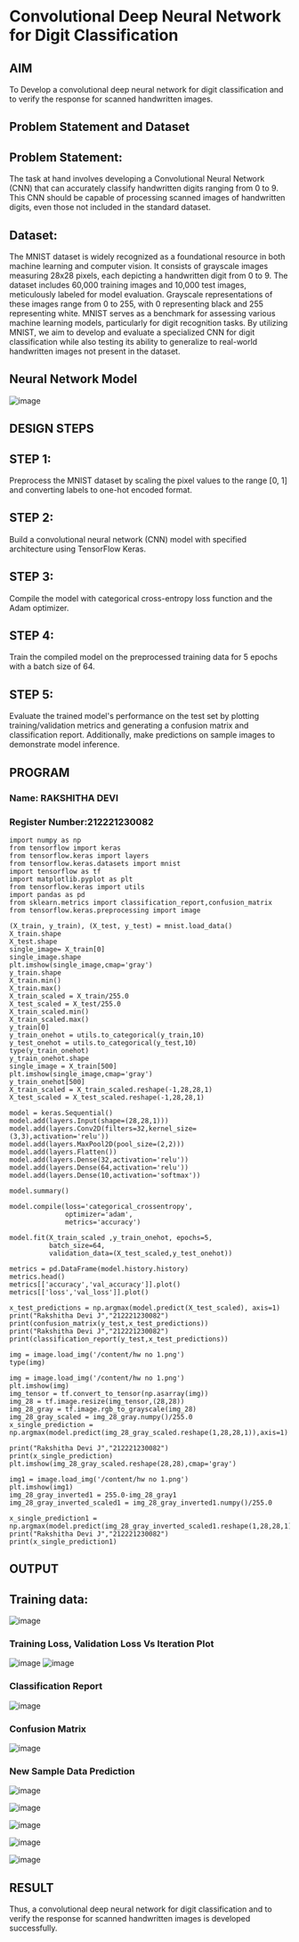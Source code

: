 # Convolutional Deep Neural Network for Digit Classification

## AIM

To Develop a convolutional deep neural network for digit classification and to verify the response for scanned handwritten images.

## Problem Statement and Dataset
## Problem Statement:
The task at hand involves developing a Convolutional Neural Network (CNN) that can accurately classify handwritten digits ranging from 0 to 9. This CNN should be capable of processing scanned images of handwritten digits, even those not included in the standard dataset.

## Dataset:
The MNIST dataset is widely recognized as a foundational resource in both machine learning and computer vision. It consists of grayscale images measuring 28x28 pixels, each depicting a handwritten digit from 0 to 9. The dataset includes 60,000 training images and 10,000 test images, meticulously labeled for model evaluation. Grayscale representations of these images range from 0 to 255, with 0 representing black and 255 representing white. MNIST serves as a benchmark for assessing various machine learning models, particularly for digit recognition tasks. By utilizing MNIST, we aim to develop and evaluate a specialized CNN for digit classification while also testing its ability to generalize to real-world handwritten images not present in the dataset.
## Neural Network Model

![image](https://github.com/Rakshithadevi/mnist-classification/assets/94165326/6adb87ea-5d00-40a4-bd07-1f58b2bab767)


## DESIGN STEPS

## STEP 1:
Preprocess the MNIST dataset by scaling the pixel values to the range [0, 1] and converting labels to one-hot encoded format.

## STEP 2:
Build a convolutional neural network (CNN) model with specified architecture using TensorFlow Keras.

## STEP 3:
Compile the model with categorical cross-entropy loss function and the Adam optimizer.

## STEP 4:
Train the compiled model on the preprocessed training data for 5 epochs with a batch size of 64.

## STEP 5:
Evaluate the trained model's performance on the test set by plotting training/validation metrics and generating a confusion matrix and classification report. Additionally, make predictions on sample images to demonstrate model inference.



## PROGRAM

### Name: RAKSHITHA DEVI
### Register Number:212221230082

```
import numpy as np
from tensorflow import keras
from tensorflow.keras import layers
from tensorflow.keras.datasets import mnist
import tensorflow as tf
import matplotlib.pyplot as plt
from tensorflow.keras import utils
import pandas as pd
from sklearn.metrics import classification_report,confusion_matrix
from tensorflow.keras.preprocessing import image

(X_train, y_train), (X_test, y_test) = mnist.load_data()
X_train.shape
X_test.shape
single_image= X_train[0]
single_image.shape
plt.imshow(single_image,cmap='gray')
y_train.shape
X_train.min()
X_train.max()
X_train_scaled = X_train/255.0
X_test_scaled = X_test/255.0
X_train_scaled.min()
X_train_scaled.max()
y_train[0]
y_train_onehot = utils.to_categorical(y_train,10)
y_test_onehot = utils.to_categorical(y_test,10)
type(y_train_onehot)
y_train_onehot.shape
single_image = X_train[500]
plt.imshow(single_image,cmap='gray')
y_train_onehot[500]
X_train_scaled = X_train_scaled.reshape(-1,28,28,1)
X_test_scaled = X_test_scaled.reshape(-1,28,28,1)

model = keras.Sequential()
model.add(layers.Input(shape=(28,28,1)))
model.add(layers.Conv2D(filters=32,kernel_size=(3,3),activation='relu'))
model.add(layers.MaxPool2D(pool_size=(2,2)))
model.add(layers.Flatten())
model.add(layers.Dense(32,activation='relu'))
model.add(layers.Dense(64,activation='relu'))
model.add(layers.Dense(10,activation='softmax'))

model.summary()

model.compile(loss='categorical_crossentropy',
              optimizer='adam',
              metrics='accuracy')

model.fit(X_train_scaled ,y_train_onehot, epochs=5,
          batch_size=64,
          validation_data=(X_test_scaled,y_test_onehot))

metrics = pd.DataFrame(model.history.history)
metrics.head()
metrics[['accuracy','val_accuracy']].plot()
metrics[['loss','val_loss']].plot()

x_test_predictions = np.argmax(model.predict(X_test_scaled), axis=1)
print("Rakshitha Devi J","212221230082")
print(confusion_matrix(y_test,x_test_predictions))
print("Rakshitha Devi J","212221230082")
print(classification_report(y_test,x_test_predictions))

img = image.load_img('/content/hw no 1.png')
type(img)

img = image.load_img('/content/hw no 1.png')
plt.imshow(img)
img_tensor = tf.convert_to_tensor(np.asarray(img))
img_28 = tf.image.resize(img_tensor,(28,28))
img_28_gray = tf.image.rgb_to_grayscale(img_28)
img_28_gray_scaled = img_28_gray.numpy()/255.0
x_single_prediction = np.argmax(model.predict(img_28_gray_scaled.reshape(1,28,28,1)),axis=1)

print("Rakshitha Devi J","212221230082")
print(x_single_prediction)
plt.imshow(img_28_gray_scaled.reshape(28,28),cmap='gray')

img1 = image.load_img('/content/hw no 1.png')
plt.imshow(img1)
img_28_gray_inverted1 = 255.0-img_28_gray1
img_28_gray_inverted_scaled1 = img_28_gray_inverted1.numpy()/255.0

x_single_prediction1 = np.argmax(model.predict(img_28_gray_inverted_scaled1.reshape(1,28,28,1)),axis=1)
print("Rakshitha Devi J","212221230082")
print(x_single_prediction1)

```
## OUTPUT
## Training data:
![image](https://github.com/Rakshithadevi/mnist-classification/assets/94165326/b505ca5d-b3f8-45f0-84e3-04a23b64aec5)


### Training Loss, Validation Loss Vs Iteration Plot

![image](https://github.com/Rakshithadevi/mnist-classification/assets/94165326/8d8c2ae1-e20a-48fe-acf6-9491f64e2f8b)
![image](https://github.com/Rakshithadevi/mnist-classification/assets/94165326/be1616b8-5cd7-4868-ade6-6834bf9c5ff9)


### Classification Report

![image](https://github.com/Rakshithadevi/mnist-classification/assets/94165326/3ffe91dd-a27d-439a-9ba1-552c45083e30)


### Confusion Matrix

![image](https://github.com/Rakshithadevi/mnist-classification/assets/94165326/2d2680c8-d8b8-4d16-8592-99dd26cadbe5)


### New Sample Data Prediction

![image](https://github.com/Rakshithadevi/mnist-classification/assets/94165326/2a0799b1-7e8b-465d-81aa-eea583255bf4)

![image](https://github.com/Rakshithadevi/mnist-classification/assets/94165326/ca30c4e3-db2d-46b2-9dba-6604a9059b01)

![image](https://github.com/Rakshithadevi/mnist-classification/assets/94165326/582cf37d-2f3c-4c53-baa8-75c1e6fa02fc)

![image](https://github.com/Rakshithadevi/mnist-classification/assets/94165326/3f38ce5b-e33f-4a12-b108-e5cc03df91bb)

![image](https://github.com/Rakshithadevi/mnist-classification/assets/94165326/53e3bb2f-4d3f-42ad-b6da-88a588a28d68)




## RESULT
Thus, a convolutional deep neural network for digit classification and to verify the response for scanned handwritten images is developed successfully.
